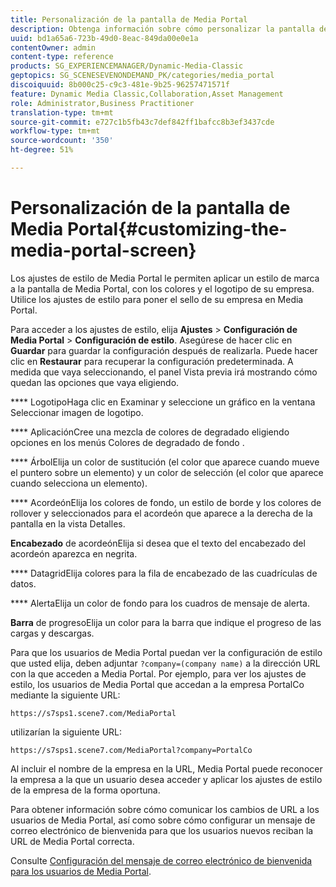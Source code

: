 ```yaml
---
title: Personalización de la pantalla de Media Portal
description: Obtenga información sobre cómo personalizar la pantalla de Media Portal.
uuid: bd1a65a6-723b-49d0-8eac-849da00e0e1a
contentOwner: admin
content-type: reference
products: SG_EXPERIENCEMANAGER/Dynamic-Media-Classic
geptopics: SG_SCENESEVENONDEMAND_PK/categories/media_portal
discoiquuid: 8b000c25-c9c3-481e-9b25-96257471571f
feature: Dynamic Media Classic,Collaboration,Asset Management
role: Administrator,Business Practitioner
translation-type: tm+mt
source-git-commit: e727c1b5fb43c7def842ff1bafcc8b3ef3437cde
workflow-type: tm+mt
source-wordcount: '350'
ht-degree: 51%

---
```



# Personalización de la pantalla de Media Portal{#customizing-the-media-portal-screen}

Los ajustes de estilo de Media Portal le permiten aplicar un estilo de marca a la pantalla de Media Portal, con los colores y el logotipo de su empresa. Utilice los ajustes de estilo para poner el sello de su empresa en Media Portal.

Para acceder a los ajustes de estilo, elija **Ajustes** > **Configuración de Media Portal** > **Configuración de estilo**. Asegúrese de hacer clic en **Guardar** para guardar la configuración después de realizarla. Puede hacer clic en **Restaurar** para recuperar la configuración predeterminada. A medida que vaya seleccionando, el panel Vista previa irá mostrando cómo quedan las opciones que vaya eligiendo.

**** LogotipoHaga clic en Examinar y seleccione un gráfico en la ventana Seleccionar imagen de logotipo.

**** AplicaciónCree una mezcla de colores de degradado eligiendo opciones en los menús Colores de degradado de fondo .

**** ÁrbolElija un color de sustitución (el color que aparece cuando mueve el puntero sobre un elemento) y un color de selección (el color que aparece cuando selecciona un elemento).

**** AcordeónElija los colores de fondo, un estilo de borde y los colores de rollover y seleccionados para el acordeón que aparece a la derecha de la pantalla en la vista Detalles.

**Encabezado** de acordeónElija si desea que el texto del encabezado del acordeón aparezca en negrita.

**** DatagridElija colores para la fila de encabezado de las cuadrículas de datos.

**** AlertaElija un color de fondo para los cuadros de mensaje de alerta.

**Barra** de progresoElija un color para la barra que indique el progreso de las cargas y descargas.

Para que los usuarios de Media Portal puedan ver la configuración de estilo que usted elija, deben adjuntar `?company=(company name)` a la dirección URL con la que acceden a Media Portal. Por ejemplo, para ver los ajustes de estilo, los usuarios de Media Portal que accedan a la empresa PortalCo mediante la siguiente URL:

`https://s7sps1.scene7.com/MediaPortal`

utilizarían la siguiente URL:

`https://s7sps1.scene7.com/MediaPortal?company=PortalCo`

Al incluir el nombre de la empresa en la URL, Media Portal puede reconocer la empresa a la que un usuario desea acceder y aplicar los ajustes de estilo de la empresa de la forma oportuna.

Para obtener información sobre cómo comunicar los cambios de URL a los usuarios de Media Portal, así como sobre cómo configurar un mensaje de correo electrónico de bienvenida para que los usuarios nuevos reciban la URL de Media Portal correcta.

Consulte [Configuración del mensaje de correo electrónico de bienvenida para los usuarios de Media Portal](adding-media-portal-users.md#setting_up_the_welcome_e_mail_message_for_media_portal_users).
